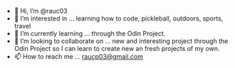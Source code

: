 - 👋 Hi, I’m @rauc03
- 👀 I’m interested in ... learning how to code, pickleball, outdoors, sports, travel
- 🌱 I’m currently learning ... through the Odin Project. 
- 💞️ I’m looking to collaborate on ... new and interesting project through the Odin Project so I can learn to create new an fresh projects of my own. 
- 📫 How to reach me ... raucp03@gmail.com

<!---
rauc03/rauc03 is a ✨ special ✨ repository because its `README.md` (this file) appears on your GitHub profile.
You can click the Preview link to take a look at your changes.
--->
